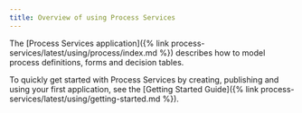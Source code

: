 ```yaml
---
title: Overview of using Process Services
---
```


The [Process Services application]({% link process-services/latest/using/process/index.md %}) describes how to model process definitions, forms and decision tables.

To quickly get started with Process Services by creating, publishing and using your first application, see the [Getting Started Guide]({% link process-services/latest/using/getting-started.md %}).

